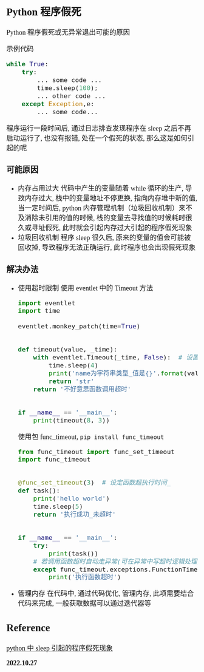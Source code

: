 <font size=4 face='楷体'>

## Python 程序假死

Python 程序假死或无异常退出可能的原因

示例代码

```python
while True:
    try:
        ... some code ...
        time.sleep(100);
        ... other code ...
    except Exception,e:
        ... some code...
```

程序运行一段时间后, 通过日志排查发现程序在 sleep 之后不再启动运行了, 也没有报错, 处在一个假死的状态, 那么这是如何引起的呢

### 可能原因

- 内存占用过大
  代码中产生的变量随着 while 循环的生产, 导致内存过大, 栈中的变量地址不停更换, 指向内存堆中新的值, 当一定时间后, python 内存管理机制（垃圾回收机制）来不及消除未引用的值的时候, 栈的变量去寻找值的时候耗时很久或寻址假死, 此时就会引起内存过大引起的程序假死现象
- 垃圾回收机制
  程序 sleep 很久后, 原来的变量的值会可能被回收掉, 导致程序无法正确运行, 此时程序也会出现假死现象

### 解决办法

- 使用超时限制
  使用 eventlet 中的 Timeout 方法

  ```python
  import eventlet
  import time

  eventlet.monkey_patch(time=True)


  def timeout(value, _time):
      with eventlet.Timeout(_time, False):  # 设置超时间
          time.sleep(4)
          print('name为字符串类型_值是{}'.format(value))
          return 'str'
      return '不好意思函数调用超时'


  if __name__ == '__main__':
      print(timeout(8, 3))
  ```

  使用包 func_timeout, `pip install func_timeout`

  ```python
  from func_timeout import func_set_timeout
  import func_timeout


  @func_set_timeout(3)  # 设定函数超执行时间_
  def task():
      print('hello world')
      time.sleep(5)
      return '执行成功_未超时'


  if __name__ == '__main__':
      try:
          print(task())
      # 若调用函数超时自动走异常(可在异常中写超时逻辑处理)
      except func_timeout.exceptions.FunctionTimedOut:
          print('执行函数超时')
  ```

- 管理内存
  在代码中, 通过代码优化, 管理内存, 此项需要结合代码来完成, 一般获取数据可以通过迭代器等

## Reference

[python 中 sleep 引起的程序假死现象](https://zhuanlan.zhihu.com/p/358987957)

**2022.10.27**
